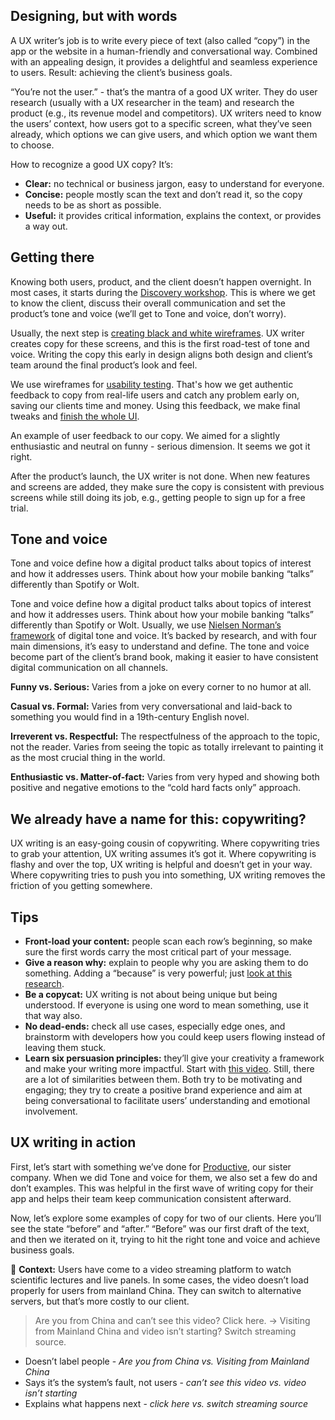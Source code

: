 ## Designing, but with words

A UX writer’s job is to write every piece of text (also called “copy”) in the app or the website in a human-friendly and conversational way. Combined with an appealing design, it provides a delightful and seamless experience to users. Result: achieving the client’s business goals.

“You’re not the user.” - that’s the mantra of a good UX writer. They do user research (usually with a UX researcher in the team) and research the product (e.g., its revenue model and competitors). UX writers need to know the users’ context, how users got to a specific screen, what they’ve seen already, which options we can give users, and which option we want them to choose.

How to recognize a good UX copy? It’s:

- **Clear:** no technical or business jargon, easy to understand for everyone. 
- **Concise:** people mostly scan the text and don’t read it, so the copy needs to be as short as possible. 
- **Useful:** it provides critical information, explains the context, or provides a way out.

## Getting there

Knowing both users, product, and the client doesn’t happen overnight. In most cases, it starts during the [Discovery workshop](https://infinum.com/handbook/books/design/design-process/discovery/discovery-workshop). This is where we get to know the client, discuss their overall communication and set the product’s tone and voice (we’ll get to Tone and voice, don’t worry).

Usually, the next step is [creating black and white wireframes](https://infinum.com/handbook/books/design/design-process/definition/wireframes). UX writer creates copy for these screens, and this is the first road-test of tone and voice. Writing the copy this early in design aligns both design and client’s team around the final product’s look and feel. 

We use wireframes for [usability testing](https://infinum.com/handbook/books/design/design-process/discovery/usability-testing). That's how we get authentic feedback to copy from real-life users and catch any problem early on, saving our clients time and money. Using this feedback, we make final tweaks and [finish the whole UI](https://infinum.com/handbook/books/design/design-process/definition/ui-design).

An example of user feedback to our copy. We aimed for a slightly enthusiastic and neutral on funny - serious dimension. It seems we got it right.

After the product’s launch, the UX writer is not done. When new features and screens are added, they make sure the copy is consistent with previous screens while still doing its job, e.g., getting people to sign up for a free trial.

## Tone and voice

Tone and voice define how a digital product talks about topics of interest and how it addresses users. Think about how your mobile banking “talks” differently than Spotify or Wolt. 

Tone and voice define how a digital product talks about topics of interest and how it addresses users. Think about how your mobile banking “talks” differently than Spotify or Wolt. 
Usually, we use [Nielsen Norman’s framework](https://www.nngroup.com/articles/tone-of-voice-dimensions/#:~:text=Summary%3A%20A%20website's%20tone%20of,formality%2C%20respectfulness%2C%20and%20enthusiasm.) of digital tone and voice. It’s backed by research, and with four main dimensions, it’s easy to understand and define. The tone and voice become part of the client’s brand book, making it easier to have consistent digital communication on all channels.


**Funny vs. Serious:** Varies from a joke on every corner to no humor at all.

**Casual vs. Formal:** Varies from very conversational and laid-back to something you would find in a 19th-century English novel.

**Irreverent vs. Respectful:** The respectfulness of the approach to the topic, not the reader. Varies from seeing the topic as totally irrelevant to painting it as the most crucial thing in the world.

**Enthusiastic vs. Matter-of-fact:** Varies from very hyped and showing both positive and negative emotions to the “cold hard facts only” approach.

## We already have a name for this: copywriting?

UX writing is an easy-going cousin of copywriting. Where copywriting tries to grab your attention, UX writing assumes it’s got it. Where copywriting is flashy and over the top, UX writing is helpful and doesn’t get in your way. Where copywriting tries to push you into something, UX writing removes the friction of you getting somewhere. 

## Tips

- **Front-load your content:** people scan each row’s beginning, so make sure the first words carry the most critical part of your message.
- **Give a reason why:** explain to people why you are asking them to do something. Adding a “because” is very powerful; just [look at this research](https://www.inc.com/stacey-macnaught/the-single-word-that-could-make-you-instantly-more-persuasive.html).
- **Be a copycat:** UX writing is not about being unique but being understood. If everyone is using one word to mean something, use it that way also.
- **No dead-ends:** check all use cases, especially edge ones, and brainstorm with developers how you could keep users flowing instead of leaving them stuck.
- **Learn six persuasion principles:** they’ll give your creativity a framework and make your writing more impactful. Start with [this video](https://www.youtube.com/watch?v=cFdCzN7RYbw&feature=emb_title). Still, there are a lot of similarities between them. Both try to be motivating and engaging; they try to create a positive brand experience and aim at being conversational to facilitate users’ understanding and emotional involvement.

## UX writing in action

First, let’s start with something we’ve done for [Productive](https://www.productive.io/), our sister company. When we did Tone and voice for them, we also set a few do and don’t examples. This was helpful in the first wave of writing copy for their app and helps their team keep communication consistent afterward.

Now, let’s explore some examples of copy for two of our clients. Here you’ll see the state “before” and “after.” “Before” was our first draft of the text, and then we iterated on it, trying to hit the right tone and voice and achieve business goals.


📗 **Context:** Users have come to a video streaming platform to watch scientific lectures and live panels. In some cases, the video doesn’t load properly for users from mainland China. They can switch to alternative servers, but that’s more costly to our client.

> Are you from China and can’t see this video? Click here. → Visiting from Mainland China and video isn’t starting? Switch streaming source.

- Doesn’t label people - *Are you from China vs. Visiting from Mainland China*
- Says it’s the system’s fault, not users - *can’t see this video vs. video isn’t starting*
- Explains what happens next - *click here vs. switch streaming source*

